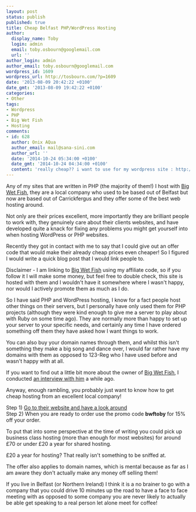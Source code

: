 ```yaml
---
layout: post
status: publish
published: true
title: Cheap Belfast PHP/WordPress Hosting
author:
  display_name: Toby
  login: admin
  email: toby.osbourn@googlemail.com
  url: ''
author_login: admin
author_email: toby.osbourn@googlemail.com
wordpress_id: 1609
wordpress_url: http://tosbourn.com/?p=1609
date: '2013-08-09 20:42:22 +0100'
date_gmt: '2013-08-09 19:42:22 +0100'
categories:
- Other
tags:
- Wordpress
- PHP
- Big Wet Fish
- Hosting
comments:
- id: 628
  author: Onix AQua
  author_email: mail@sana-sini.com
  author_url: ''
  date: '2014-10-24 05:34:00 +0100'
  date_gmt: '2014-10-24 04:34:00 +0100'
  content: 'really cheap?? i want to use for my wordpress site : http://www.sana-sini.com'
---
```

<p>Any of my sites that are written in PHP (the majority of them!) I host with <a href="http://www.bigwetfish.co.uk/whmcs/aff.php?aff=264">Big Wet Fish</a>, they are a local company who used to be based out of Belfast but now are based out of Carrickfergus and they offer some of the best web hosting around.</p>
<p>Not only are their prices excellent, more importantly they are brilliant people to work with, they genuinely care about their clients websites, and have developed quite a knack for fixing any problems you might get yourself into when hosting WordPress or PHP websites.</p>
<p>Recently they got in contact with me to say that I could give out an offer code that would make their already cheap prices even cheaper! So I figured I would write a quick blog post that I would link people to.</p>
<p>Disclaimer - I am linking to <a href="http://www.bigwetfish.co.uk/whmcs/aff.php?aff=264">Big Wet Fish</a> using my affiliate code, so if you follow it I will make some money, but feel free to double check, this site is hosted with them and I wouldn't have it somewhere where I wasn't happy, nor would I actively promote them as much as I do.</p>
<p>So I have said PHP and WordPress hosting, I know for a fact people host other things on their servers, but I personally have only used them for PHP projects (although they were kind enough to give me a server to play about with Ruby on some time ago). They are normally more than happy to set up your server to your specific needs, and certainly any time I have ordered something off them they have asked how I want things to work.</p>
<p>You can also buy your domain names through them, and whilst this isn't something they make a big song and dance over, I would far rather have my domains with them as opposed to 123-Reg who I have used before and wasn't happy with at all.</p>
<p>If you want to find out a little bit more about the owner of <a href="http://www.bigwetfish.co.uk/whmcs/aff.php?aff=264">Big Wet Fish</a>, I conducted <a title="Interview with Stephen Kinkaid from Big Wet Fish" href="http://tosbourn.com/2012/04/linux/interview-with-stephen-kinkaid-from-big-wet-fish/">an interview with him</a> a while ago.</p>
<p>Anyway, enough rambling, you probably just want to know how to get cheap hosting from an excellent local company!</p>
<p>Step 1) <a href="http://www.bigwetfish.co.uk/whmcs/aff.php?aff=264">Go to their website and have a look around</a><br />
Step 2) When you are ready to order use the promo code <strong>bwftoby</strong> for 15% off your order.</p>
<p>To put that into some perspective at the time of writing you could pick up business class hosting (more than enough for most websites) for around £70 or under £20 a year for shared hosting.</p>
<p>£20 a year for hosting? That really isn't something to be sniffed at.</p>
<p>The offer also applies to domain names, which is mental because as far as I am aware they don't actually make any money off selling them!</p>
<p>If you live in Belfast (or Northern Ireland) I think it is a no brainer to go with a company that you could drive 10 minutes up the road to have a face to face meeting with as opposed to some company you are never likely to actually be able get speaking to a real person let alone meet for coffee!</p>
